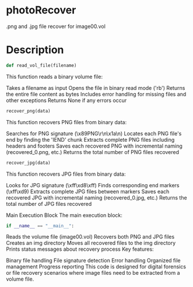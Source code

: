 # photoRecover
.png and .jpg file recover for image00.vol

# Description

```python
def read_vol_file(filename)
```

This function reads a binary volume file:

Takes a filename as input
Opens the file in binary read mode ('rb')
Returns the entire file content as bytes
Includes error handling for missing files and other exceptions
Returns None if any errors occur
```python
recover_png(data)
```
This function recovers PNG files from binary data:

Searches for PNG signature (\x89PNG\r\n\x1a\n)
Locates each PNG file's end by finding the 'IEND' chunk
Extracts complete PNG files including headers and footers
Saves each recovered PNG with incremental naming (recovered_0.png, etc.)
Returns the total number of PNG files recovered
```python
recover_jpg(data)
```
This function recovers JPG files from binary data:

Looks for JPG signature (\xff\xd8\xff)
Finds corresponding end markers (\xff\xd9)
Extracts complete JPG files between markers
Saves each recovered JPG with incremental naming (recovered_0.jpg, etc.)
Returns the total number of JPG files recovered

Main Execution Block
The main execution block:
```python
if __name__ == "__main__":
```
Reads the volume file (image00.vol)
Recovers both PNG and JPG files
Creates an img directory
Moves all recovered files to the img directory
Prints status messages about recovery process
Key features:

Binary file handling
File signature detection
Error handling
Organized file management
Progress reporting
This code is designed for digital forensics or file recovery scenarios where image files need to be extracted from a volume file.
